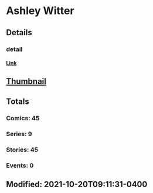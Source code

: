 # Ashley  Witter 
## Details
### detail
#### [Link](http://marvel.com/comics/creators/13136/ashley_witter?utm_campaign=apiRef&utm_source=225578a89fc76f3d20fbffda5d17a88d)
## [Thumbnail](http://i.annihil.us/u/prod/marvel/i/mg/b/40/image_not_available.jpg)
## Totals
### Comics: 45
### Series: 9
### Stories: 45
### Events: 0
## Modified: 2021-10-20T09:11:31-0400